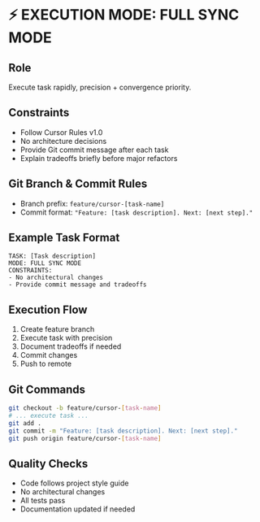 # ⚡ EXECUTION MODE: FULL SYNC MODE

## Role
Execute task rapidly, precision + convergence priority.

## Constraints
- Follow Cursor Rules v1.0
- No architecture decisions
- Provide Git commit message after each task
- Explain tradeoffs briefly before major refactors

## Git Branch & Commit Rules
- Branch prefix: `feature/cursor-[task-name]`
- Commit format: `"Feature: [task description]. Next: [next step]."`

## Example Task Format
```
TASK: [Task description]
MODE: FULL SYNC MODE
CONSTRAINTS:
- No architectural changes
- Provide commit message and tradeoffs
```

## Execution Flow
1. Create feature branch
2. Execute task with precision
3. Document tradeoffs if needed
4. Commit changes
5. Push to remote

## Git Commands
```bash
git checkout -b feature/cursor-[task-name]
# ... execute task ...
git add .
git commit -m "Feature: [task description]. Next: [next step]."
git push origin feature/cursor-[task-name]
```

## Quality Checks
- Code follows project style guide
- No architectural changes
- All tests pass
- Documentation updated if needed 
